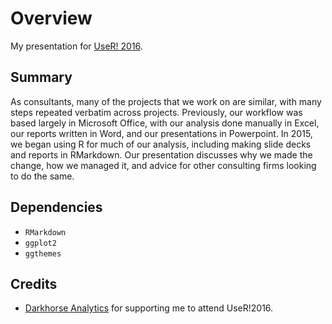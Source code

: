 # Overview

My presentation for [UseR! 2016](user2016.org).

## Summary

As consultants, many of the projects that we work on are similar, with many
steps repeated verbatim across projects. Previously, our workflow was based
largely in Microsoft Office, with our analysis done manually in Excel, our
reports written in Word, and our presentations in Powerpoint. In 2015, we began
using R for much of our analysis, including making slide decks and reports in
RMarkdown. Our presentation discusses why we made the change, how we managed it,
and advice for other consulting firms looking to do the same.

## Dependencies
- `RMarkdown`
- `ggplot2`
- `ggthemes`

## Credits

- [Darkhorse Analytics](dha.io) for supporting me to attend UseR!2016.
